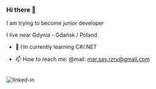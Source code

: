 ### Hi there 👋

I am trying to become junior developer

I live near Gdynia - Gdańsk / Poland.
- 🌱 I’m currently learning C#/.NET

- 📫 How to reach me: @mail: mar.sav.rzrv@gmail.com

<br>[<img align="left" alt="linked-in" src="https://img.shields.io/badge/linkedin-%230077B5.svg?&style=for-the-badge&logo=linkedin&logoColor=white" />](https://www.linkedin.com/in/marek-sawicki-b13509232/) <br>
